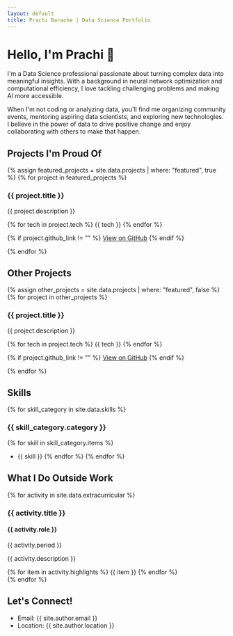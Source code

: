 ```yaml
---
layout: default
title: Prachi Barache | Data Science Portfolio
---
```


<!-- <div class="social-buttons">
  <a href="https://github.com/{{ site.social.github }}" class="social-button github">
    <i class="fab fa-github"></i> GitHub
  </a>
  <a href="https://linkedin.com/in/{{ site.social.linkedin }}" class="social-button linkedin">
    <i class="fab fa-linkedin"></i> LinkedIn
  </a>
</div> -->

# Hello, I'm Prachi 👋

I'm a Data Science professional passionate about turning complex data into meaningful insights. With a background in neural network optimization and computational efficiency, I love tackling challenging problems and making AI more accessible.

When I'm not coding or analyzing data, you'll find me organizing community events, mentoring aspiring data scientists, and exploring new technologies. I believe in the power of data to drive positive change and enjoy collaborating with others to make that happen.

<!-- ## Core Competencies

<div class="skills-highlight">
  <span class="skill-tag">Python</span>
  <span class="skill-tag">Machine Learning</span>
  <span class="skill-tag">Neural Networks</span>
  <span class="skill-tag">Data Analysis</span>
  <span class="skill-tag">NLP</span>
  <span class="skill-tag">Deep RL</span>
  <span class="skill-tag">PyTorch</span>
  <span class="skill-tag">TensorFlow</span>
  <span class="skill-tag">HPC</span>
</div> -->

<!-- ## My Journey -->
<!-- I stared to learn coding during my summer vaccations after finishing up my high school(i.e. 10th standard) just to pass the time. The first coding language I learned was C and like everyone I said "Hello" to the coding world withput knowing that I am gone do this for rest of my life. I loved what I was doing, I created tik-tak-to game and what not. But I got introduced with electronics in my junior college and I was amazed to see how "AND OR NOT" makes things work, and all this ended up in me prceiving "Electronics and Telecomunication engineering". Where I learned not only electrinics i.e.  -->
<!-- {% for job in site.data.experience %} -->
<!-- ### {{ job.position }} | {{ job.company }}
*{{ job.location }} | {{ job.period }}*

{{ job.description }}

{% for item in job.highlights %}
- {{ item }}
{% endfor %}

{% endfor %} -->

## Projects I'm Proud Of

{% assign featured_projects = site.data.projects | where: "featured", true %}
{% for project in featured_projects %}
<div class="project-card">
  <h3>{{ project.title }}</h3>
  <p>{{ project.description }}</p>

  <div class="project-tech">
    {% for tech in project.tech %}
    <span class="tech-tag">{{ tech }}</span>
    {% endfor %}
  </div>
  
  {% if project.github_link != "" %}
  <a href="{{ project.github_link }}" class="project-link">View on GitHub</a>
  {% endif %}
</div>
{% endfor %}

## Other Projects

{% assign other_projects = site.data.projects | where: "featured", false %}
{% for project in other_projects %}
<div class="project-card">
  <h3>{{ project.title }}</h3>
  <p>{{ project.description }}</p>

  <div class="project-tech">
    {% for tech in project.tech %}
    <span class="tech-tag">{{ tech }}</span>
    {% endfor %}
  </div>
  
  {% if project.github_link != "" %}
  <a href="{{ project.github_link }}" class="project-link">View on GitHub</a>
  {% endif %}
</div>
{% endfor %}

<!-- ## All Projects

{% for project in site.data.projects %}
### {{ project.title }}
{{ project.description }}

**Technologies:** {{ project.tech | join: ", " }}

{% if project.github_link != "" %}
[View Project on GitHub]({{ project.github_link }})
{% endif %}

{% endfor %} -->

## Skills

{% for skill_category in site.data.skills %}
### {{ skill_category.category }}
{% for skill in skill_category.items %}
- {{ skill }}
{% endfor %}
{% endfor %}

## What I Do Outside Work

{% for activity in site.data.extracurricular %}
<div class="activity-card">
  <h3>{{ activity.title }}</h3>
  <h4>{{ activity.role }}</h4>
  <span class="activity-period">{{ activity.period }}</span>
  
  <p>{{ activity.description }}</p>
  
  <div class="activity-highlights">
    {% for item in activity.highlights %}
    <span class="activity-highlight">{{ item }}</span>
    {% endfor %}
  </div>
</div>
{% endfor %}

<!-- ## Skills

{% for skill_category in site.data.skills %}
### {{ skill_category.category }}
{% for skill in skill_category.items %}
- {{ skill }}
{% endfor %}
{% endfor %}

## What I Do Outside Work
{% for activity in site.data.extracurricular %}
<div class="activity-card">
  <h3>{{ activity.title }}</h3>
  <h4>{{ activity.role }}</h4>
  <span class="activity-period">{{ activity.period }}</span>
  
  <p>{{ activity.description }}</p>
  
  <div class="activity-highlights">
    {% for item in activity.highlights %}
    <span class="activity-highlight">{{ item }}</span>
    {% endfor %}
  </div>
</div>
{% endfor %} -->

## Let's Connect!

- Email: {{ site.author.email }}
- Location: {{ site.author.location }}
